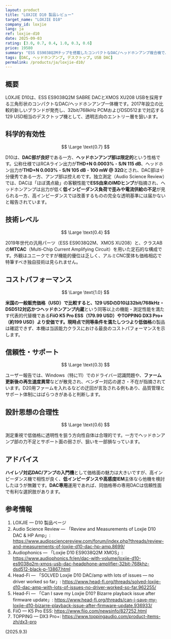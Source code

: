 ```yaml
---
layout: product
title: "LOXJIE D10 製品レビュー"
target_name: "LOXJIE D10"
company_id: loxjie
lang: ja
ref: loxjie-d10
date: 2025-09-03
rating: [3.0, 0.7, 0.4, 1.0, 0.3, 0.6]
price: 19580
summary: "ESS ES9038Q2Mチップを搭載したコンパクトなDAC/ヘッドホンアンプ複合機で、DAC性能は良好だが、アンプ部の結果は複合的で信頼性に懸念がある"
tags: [DAC, ヘッドホンアンプ, デスクトップ, USB DAC]
permalink: /products/ja/loxjie-d10/
---
```


## 概要

LOXJIE D10は、ESS ES9038Q2M SABRE DACとXMOS XU208 USBを採用する三角形状のコンパクトなDAC/ヘッドホンアンプ一体機です。2017年設立の比較的新しいブランドが発売し、32bit/768kHz PCMおよびDSD512まで対応する129 USD相当のデスクトップ機として、透明志向のエントリー層を狙います。

## 科学的有効性

$$ \Large \text{0.7} $$

D10は、**DAC部が良好**である一方、**ヘッドホンアンプ部は限定的**という性格です。公称仕様ではRCAライン出力が**THD+N 0.0003%**・**S/N 115 dB**、ヘッドホン出力が**THD+N 0.003%**・**S/N 105 dB**・**100 mW @ 32Ω**とされ、DAC部は十分優秀である一方、アンプ部は控えめです。独立測定（Audio Science Review）では、DACは「ほぼ満点級」の客観性能で**ESS由来のIMDヒンプ**が指摘され、ヘッドホンアンプは出力が低く**低インピーダンス負荷で歪みや電流供給の不足**が見られる一方、高インピーダンスでは改善するものの完全な透明基準には届かないと報告されています。

## 技術レベル

$$ \Large \text{0.4} $$

2019年世代の汎用パーツ（ESS ES9038Q2M、XMOS XU208）と、クラスABの**MTCAC**（Multi-Chip Current Amplifying Circuit）を用いた定石的な構成です。外観はユニークですが機能的優位は乏しく、アルミCNC筐体も価格相応で特筆すべき独自技術は見られません。

## コストパフォーマンス

$$ \Large \text{1.0} $$

**米国の一般販売価格（USD）**で比較すると、**129 USD**のD10は**32bit/768kHz・DSD512対応かつヘッドホンアンプ内蔵**という同等以上の機能・測定性能を満たす代表的代替機である**FiiO K5 Pro ESS（179.99 USD）**や**TOPPING DX3 Pro+（約199 USD）**より安価です。現時点で同等条件を満たしつつ**より低価格**の製品は確認できず、本機は当該能力クラスにおける最良のコストパフォーマンスを示します。

## 信頼性・サポート

$$ \Large \text{0.3} $$

ユーザー報告では、Windows（特に11）でのドライバー認識問題や、**ファーム更新後の再生速度異常**などが散見され、ベンダー対応の遅さ・不在が指摘されています。D20用ファームを入れるなどの迂回が言及される例もあり、品質管理とサポート体制にはばらつきがあると判断します。

## 設計思想の合理性

$$ \Large \text{0.6} $$

測定重視で低価格に透明性を狙う方向性自体は合理的です。一方でヘッドホンアンプ部の力不足とサポート面の弱さが、狙いを一部損なっています。

## アドバイス

**ハイレゾ対応DAC/アンプの入門機**として価格面の魅力は大きいですが、高インピーダンス機で相性が良く、**低インピーダンスや高感度IEM**主体なら他機を検討したほうが無難です。**DAC専用**運用であれば、同価格帯の専用DACは信頼性面で有利な選択肢があります。

## 参考情報

1. LOXJIE — D10 製品ページ
2. Audio Science Review — 「Review and Measurements of Loxjie D10 DAC & HP Amp」: https://www.audiosciencereview.com/forum/index.php?threads/review-and-measurements-of-loxjie-d10-dac-hp-amp.8699/  
3. Audiophonics — 「Loxjie D10 ES9038Q2M XMOS」: https://www.audiophonics.fr/en/dac-with-volume/loxjie-d10-es9038q2m-xmos-usb-dac-headphone-amplifier-32bit-768khz-dsd512-black-p-13867.html  
4. Head-Fi — 「SOLVED Loxjie D10 DAC/amp with lots of issues — no driver worked so far」: https://www.head-fi.org/threads/solved-loxjie-d10-dac-amp-with-lots-of-issues-no-driver-worked-so-far.962255/  
5. Head-Fi — 「Can I save my Loxjie D10? Bizarre playback issue after firmware update」: https://www.head-fi.org/threads/can-i-save-my-loxjie-d10-bizarre-playback-issue-after-firmware-update.936933/  
6. FiiO — K5 Pro ESS: https://www.fiio.com/newsinfo/827252.html  
7. TOPPING — DX3 Pro+: https://www.toppingaudio.com/product-items-zh/dx3-pro

(2025.9.3)
